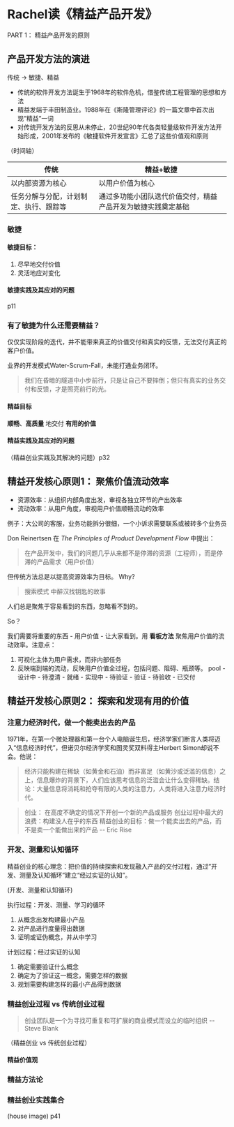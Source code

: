 # Rachel读《精益产品开发》

PART 1： 精益产品开发的原则

## 产品开发方法的演进

传统 -> 敏捷、精益

* 传统的软件开发方法诞生于1968年的软件危机，借鉴传统工程管理的思想和方法
* 精益发端于丰田制造业。1988年在《斯隆管理评论》的一篇文章中首次出现”精益”一词
* 对传统开发方法的反思从未停止，20世纪90年代各类轻量级软件开发方法开始形成，2001年发布的《敏捷软件开发宣言》汇总了这些价值观和原则

（时间轴）

| 传统 | 精益+敏捷 |
| --- | -------- |
| 以内部资源为核心 | 以用户价值为核心|
| 任务分解与分配，计划制定、执行、跟踪等 | 通过多功能小团队迭代价值交付，精益产品开发为敏捷实践奠定基础 |


### 敏捷

#### 敏捷目标：

1. 尽早地交付价值
2. 灵活地应对变化

#### 敏捷实践及其应对的问题

p11

### 有了敏捷为什么还需要精益？

仅仅实现阶段的迭代，并不能带来真正的价值交付和真实的反馈，无法交付真正的客户价值。

业界的开发模式Water-Scrum-Fall，未能打通业务闭环。

> 我们在昏暗的隧道中小步前行，只是让自己不要摔倒；但只有真实的业务交付和反馈，才是照亮前行的光。

#### 精益目标

**顺畅**、**高质量** 地交付 **有用的价值**

#### 精益实践及其应对的问题

（精益创业实践及其解决的问题）p32

## 精益开发核心原则1： 聚焦价值流动效率

* 资源效率：从组织内部角度出发，审视各独立环节的产出效率
* 流动效率：从用户角度，审视用户价值顺畅流动的效率

例子：大公司的客服，业务功能拆分很细，一个小诉求需要联系或被转多个业务员

Don Reinertsen 在 *The Principles of Product Development Flow* 中提出：

> 在产品开发中，我们的问题几乎从来都不是停滞的资源（工程师），而是停滞的产品需求（用户价值）

但传统方法总是以提高资源效率为目标。 Why?

> 搜索模式 中醉汉找钥匙的故事

人们总是聚焦于容易看到的东西，忽略看不到的。

So？

我们需要将重要的东西 - 用户价值 - 让大家看到。用 **看板方法** 聚焦用户价值的流动效率。注意点：

1. 可视化主体为用户需求，而非内部任务
2. 反映端到端的流动，反映用户价值全过程，包括问题、阻碍、瓶颈等。
   pool - 设计中 - 待澄清 - 就绪 - 实现中 - 待验证 - 验证 - 待验收 - 已交付

## 精益开发核心原则2： 探索和发现有用的价值

### 注意力经济时代，做一个能卖出去的产品

1971年，在第一个微处理器和第一台个人电脑诞生后，经济学家们断言人类将迈入“信息经济时代”，但诺贝尔经济学奖和图灵奖双料得主Herbert Simon却说不会。他说：

> 经济只能构建在稀缺（如黄金和石油）而非富足（如黄沙或泛滥的信息）之上，信息爆炸的背景下，人们应该思考信息的泛滥会让什么变得稀缺。结论：大量信息将消耗和抢夺有限的人类的注意力，人类将进入注意力经济时代。

> 创业： 在高度不确定的情况下开创一个新的产品或服务
   创业过程中最大的浪费：构建没人在乎的东西
   精益创业的目标：做一个能卖出去的产品，而不是卖一个能做出来的产品
   -- Eric Rise

### 开发、测量和认知循环

精益创业的核心理念：把价值的持续探索和发现融入产品的交付过程，通过”开发、测量及认知循环”建立“经过实证的认知”。

(开发、测量和认知循环)

执行过程：开发、测量、学习的循环

1. 从概念出发构建最小产品
2. 对产品进行度量得出数据
3. 证明或证伪概念，并从中学习

计划过程：经过实证的认知

1. 确定需要验证什么概念
2. 确定为了验证这一概念，需要怎样的数据
3. 规划需要构建怎样的最小产品得到数据

### 精益创业过程 vs 传统创业过程

> 创业团队是一个为寻找可重复和可扩展的商业模式而设立的临时组织  -- Steve Blank

（精益创业 vs 传统创业过程）

#### 精益价值观

### 精益方法论

### 精益创业实践集合

(house image) p41
